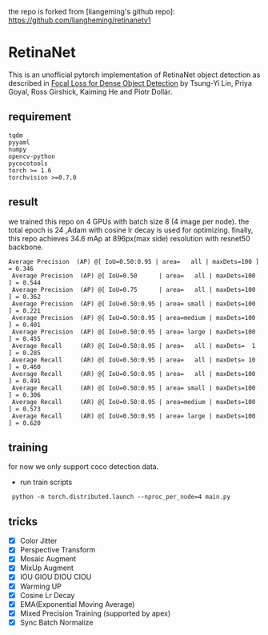 the repo is forked from [liangeming's  github repo]: https://github.com/liangheming/retinanetv1

# RetinaNet

This is an unofficial pytorch implementation of RetinaNet object detection as described in [Focal Loss for Dense Object Detection](https://arxiv.org/abs/1708.02002) by Tsung-Yi Lin, Priya Goyal, Ross Girshick, Kaiming He and Piotr Dollár.

## requirement
```text
tqdm
pyyaml
numpy
opencv-python
pycocotools
torch >= 1.6
torchvision >=0.7.0
```
## result
we trained this repo on 4 GPUs with batch size 8 (4 image per node). the total epoch is 24 ,Adam with cosine lr decay is used for optimizing.
finally, this repo achieves 34.6 mAp at 896px(max side) resolution with resnet50 backbone.

```shell script
Average Precision  (AP) @[ IoU=0.50:0.95 | area=   all | maxDets=100 ] = 0.346
 Average Precision  (AP) @[ IoU=0.50      | area=   all | maxDets=100 ] = 0.544
 Average Precision  (AP) @[ IoU=0.75      | area=   all | maxDets=100 ] = 0.362
 Average Precision  (AP) @[ IoU=0.50:0.95 | area= small | maxDets=100 ] = 0.221
 Average Precision  (AP) @[ IoU=0.50:0.95 | area=medium | maxDets=100 ] = 0.401
 Average Precision  (AP) @[ IoU=0.50:0.95 | area= large | maxDets=100 ] = 0.455
 Average Recall     (AR) @[ IoU=0.50:0.95 | area=   all | maxDets=  1 ] = 0.285
 Average Recall     (AR) @[ IoU=0.50:0.95 | area=   all | maxDets= 10 ] = 0.460
 Average Recall     (AR) @[ IoU=0.50:0.95 | area=   all | maxDets=100 ] = 0.491
 Average Recall     (AR) @[ IoU=0.50:0.95 | area= small | maxDets=100 ] = 0.306
 Average Recall     (AR) @[ IoU=0.50:0.95 | area=medium | maxDets=100 ] = 0.573
 Average Recall     (AR) @[ IoU=0.50:0.95 | area= large | maxDets=100 ] = 0.620
```


## training
for now we only support coco detection data.

* run train scripts
```shell script
 python -m torch.distributed.launch --nproc_per_node=4 main.py
```

## tricks
- [x] Color Jitter
- [x] Perspective Transform
- [x] Mosaic Augment
- [x] MixUp Augment
- [x] IOU GIOU DIOU CIOU
- [x] Warming UP
- [x] Cosine Lr Decay
- [x] EMA(Exponential Moving Average)
- [x] Mixed Precision Training (supported by apex)
- [x] Sync Batch Normalize
